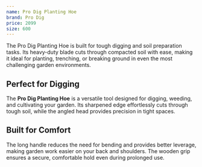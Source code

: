 ```yaml
---
name: Pro Dig Planting Hoe
brand: Pro Dig
price: 2099
size: 600
---
```


The Pro Dig Planting Hoe is built for tough digging and soil preparation tasks. Its heavy-duty blade cuts through compacted soil with ease, making it ideal for planting, trenching, or breaking ground in even the most challenging garden environments.

## Perfect for Digging  

The **Pro Dig Planting Hoe** is a versatile tool designed for digging, weeding, and cultivating your garden. Its sharpened edge effortlessly cuts through tough soil, while the angled head provides precision in tight spaces.

## Built for Comfort  

The long handle reduces the need for bending and provides better leverage, making garden work easier on your back and shoulders. The wooden grip ensures a secure, comfortable hold even during prolonged use.
